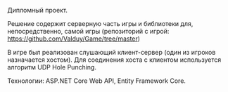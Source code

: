 Дипломный проект.

Решение содержит серверную часть игры и библиотеки для, непосредственно, самой игры (репозиторий с игрой: https://github.com/Valduy/Game/tree/master)

В игре был реализован слушающий клиент-сервер (один из игроков назначается хостом). Для соединения хоста с клиентом используется алгоритм UDP Hole Punching.

Технологии: ASP.NET Core Web API, Entity Framework Core.
